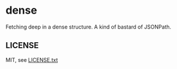 
# dense

Fetching deep in a dense structure. A kind of bastard of JSONPath.

## LICENSE

MIT, see [LICENSE.txt](LICENSE.txt)

